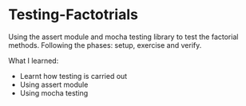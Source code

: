 # Testing-Factotrials

Using the assert module and mocha testing library to test the factorial methods. Following the phases: setup, exercise and verify.

What I learned:
- Learnt how testing is carried out
- Using assert module
- Using mocha testing

